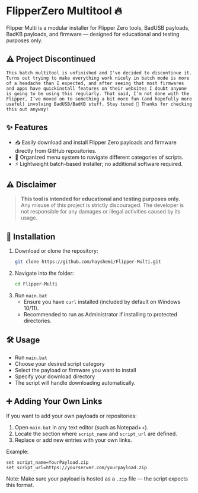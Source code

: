 # FlipperZero Multitool 🔥

Flipper Multi is a modular installer for Flipper Zero tools, BadUSB payloads, BadKB payloads, and firmware — designed for educational and testing purposes only.

## ⚠️ Project Discontinued

`This batch multitool is unfinished and I've decided to discontinue it. 
Turns out trying to make everything work nicely in batch mode is more of a headache than I expected, and after seeing that most firmwares and apps have quickinstall features on their websites I doubt anyone is going to be using this regularly. That said, I’m not done with the Flipper, I’ve moved on to something a bit more fun (and hopefully more useful) involving BadUSB/BadKB stuff. Stay tuned 👀
Thanks for checking this out anyway!`

## ✨ Features
- 📥 Easily download and install Flipper Zero payloads and firmware directly from GitHub repositories.
- 🧭 Organized menu system to navigate different categories of scripts.
- ⚡ Lightweight batch-based installer; no additional software required.

## ⚠️ Disclaimer
> **This tool is intended for educational and testing purposes only.**  
> Any misuse of this project is strictly discouraged. The developer is not responsible for any damages or illegal activities caused by its usage.

## 🚀 Installation
1. Download or clone the repository:
    ```bash
    git clone https://github.com/hayshemi/Flipper-Multi.git
    ```
2. Navigate into the folder:
    ```bash
    cd Flipper-Multi
    ```
3. Run `main.bat`
    - Ensure you have `curl` installed (included by default on Windows 10/11).
    - Recommended to run as Administrator if installing to protected directories.

## 🛠️ Usage
- Run `main.bat`
- Choose your desired script category
- Select the payload or firmware you want to install
- Specify your download directory
- The script will handle downloading automatically.

## ➕ Adding Your Own Links
If you want to add your own payloads or repositories:
1. Open `main.bat` in any text editor (such as Notepad++).
2. Locate the section where `script_name` and `script_url` are defined.
3. Replace or add new entries with your own links.

Example:
```batch
set script_name=YourPayload.zip
set script_url=https://yourserver.com/yourpayload.zip
```
Note:
Make sure your payload is hosted as a `.zip` file — the script expects this format.
